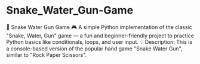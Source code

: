 # Snake_Water_Gun-Game
🐍 Snake Water Gun Game 🎮 A simple Python implementation of the classic "Snake, Water, Gun" game — a fun and beginner-friendly project to practice Python basics like conditionals, loops, and user input.  💡 Description: This is a console-based version of the popular hand game "Snake Water Gun", similar to "Rock Paper Scissors". 
